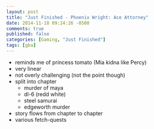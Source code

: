 ```yaml
---
layout: post
title: "Just Finished - Phoenix Wright: Ace Attorney"
date: 2014-11-18 09:24:26 -0500
comments: true
published: false
categories: [Gaming, "Just Finished"]
tags: [gba]
---
```


* reminds me of princess tomato (Mia kidna like Percy)
* very linear
* not overly challenging (not the point though)
* split into chapter
    - murder of maya
    - dl-6 (redd white)
    - steel samurai
    - edgeworth murder
* story flows from chapter to chapter
* various fetch-quests

